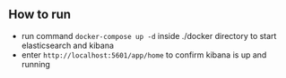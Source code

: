 ## How to run
- run command `docker-compose up -d` inside ./docker directory to start elasticsearch and kibana
- enter `http://localhost:5601/app/home` to confirm kibana is up and running